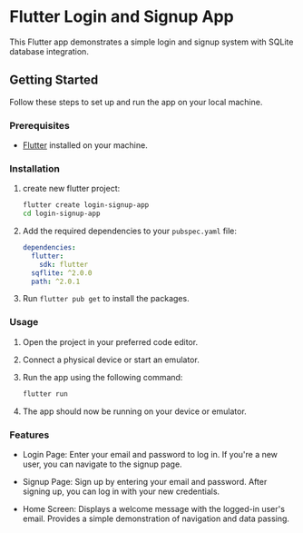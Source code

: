 # Flutter Login and Signup App

This Flutter app demonstrates a simple login and signup system with SQLite database integration.

## Getting Started

Follow these steps to set up and run the app on your local machine.

### Prerequisites

- [Flutter](https://flutter.dev/docs/get-started/install) installed on your machine.

### Installation

1. create new flutter project:

   ```sh
   flutter create login-signup-app
   cd login-signup-app
   ```

2. Add the required dependencies to your `pubspec.yaml` file:

   ```yaml
   dependencies:
     flutter:
       sdk: flutter
     sqflite: ^2.0.0
     path: ^2.0.1
   ```

3. Run `flutter pub get` to install the packages.

### Usage

1. Open the project in your preferred code editor.

2. Connect a physical device or start an emulator.

3. Run the app using the following command:

   ```sh
   flutter run
   ```

4. The app should now be running on your device or emulator.

### Features

- Login Page: Enter your email and password to log in. If you're a new user, you can navigate to the signup page.

- Signup Page: Sign up by entering your email and password. After signing up, you can log in with your new credentials.

- Home Screen: Displays a welcome message with the logged-in user's email. Provides a simple demonstration of navigation and data passing.
